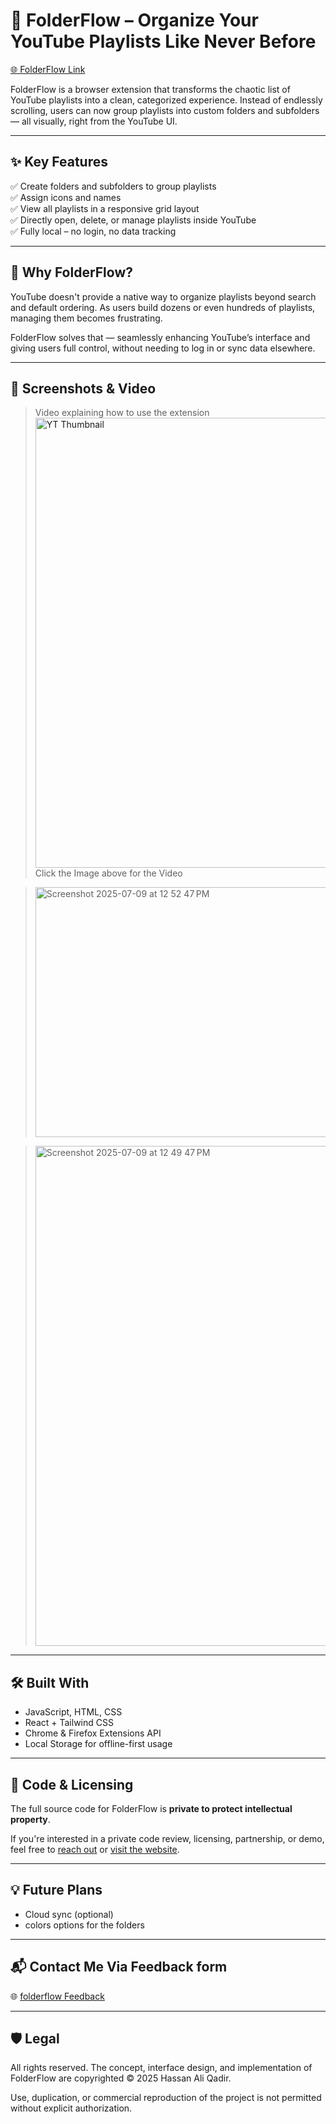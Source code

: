 # 📁 FolderFlow – Organize Your YouTube Playlists Like Never Before

[🌐 FolderFlow Link](https://folderflow.xyz)

FolderFlow is a browser extension that transforms the chaotic list of YouTube playlists into a clean, categorized experience. Instead of endlessly scrolling, users can now group playlists into custom folders and subfolders — all visually, right from the YouTube UI.

---

## ✨ Key Features

✅ Create folders and subfolders to group playlists  
✅ Assign icons and names  
✅ View all playlists in a responsive grid layout  
✅ Directly open, delete, or manage playlists inside YouTube  
✅ Fully local – no login, no data tracking

---

## 🎯 Why FolderFlow?

YouTube doesn't provide a native way to organize playlists beyond search and default ordering. As users build dozens or even hundreds of playlists, managing them becomes frustrating.

FolderFlow solves that — seamlessly enhancing YouTube’s interface and giving users full control, without needing to log in or sync data elsewhere.

---

## 📸 Screenshots & Video

>Video explaining how to use the extension
>[<img width="1280" height="720" alt="YT Thumbnail" src="https://github.com/user-attachments/assets/b7bb5e18-bf89-4f16-ac3d-3e6fc935d98a" />](https://youtu.be/13TzCggn8a8?si=JdY7fu6dkqoKb_aZ)
>Click the Image above for the Video
 
> <img width="640" height="400" alt="Screenshot 2025-07-09 at 12 52 47 PM" src="https://github.com/user-attachments/assets/8e05fc44-0f0b-4596-ab1e-b7a43aac60c3" />

><img width="1279" height="800" alt="Screenshot 2025-07-09 at 12 49 47 PM" src="https://github.com/user-attachments/assets/15ade446-8248-468b-b822-678f8e69f73b" />

---

## 🛠️ Built With

- JavaScript, HTML, CSS
- React + Tailwind CSS
- Chrome & Firefox Extensions API
- Local Storage for offline-first usage

---

## 🚧 Code & Licensing

The full source code for FolderFlow is **private to protect intellectual property**.

If you're interested in a private code review, licensing, partnership, or demo, feel free to [reach out](mailto:hassan.ali.qadir@gmail.com) or [visit the website](https://folderflow.xyz).

---

## 💡 Future Plans

- Cloud sync (optional)  
- colors options for the folders

---

## 📬 Contact Me Via Feedback form

🌐 [folderflow Feedback](https://folderflow.xyz/feedback)  



---

## 🛡️ Legal

All rights reserved. The concept, interface design, and implementation of FolderFlow are copyrighted © 2025 Hassan Ali Qadir.

Use, duplication, or commercial reproduction of the project is not permitted without explicit authorization.
